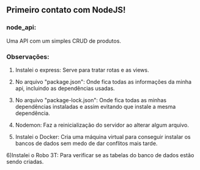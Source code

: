 ## Primeiro contato com NodeJS!


### node_api: 
Uma API com um simples CRUD de produtos.



### Observações:

1) Instalei o express: Serve para tratar rotas e as views.

2) No arquivo "package.json": Onde fica todas as informações
da minha api, incluindo as dependências usadas.

3) No arquivo "package-lock.json": Onde fica todas as minhas 
dependências instaladas e assim evitando que instale a mesma dependência.

4) Nodemon: Faz a reinicialização do servidor ao alterar algum arquivo.

5) Instalei o Docker: Cria uma máquina virtual para conseguir instalar 
os bancos de dados sem medo de dar conflitos mais tarde.

6)Instalei o Robo 3T: Para verificar se as tabelas do banco de dados estão sendo criadas.
